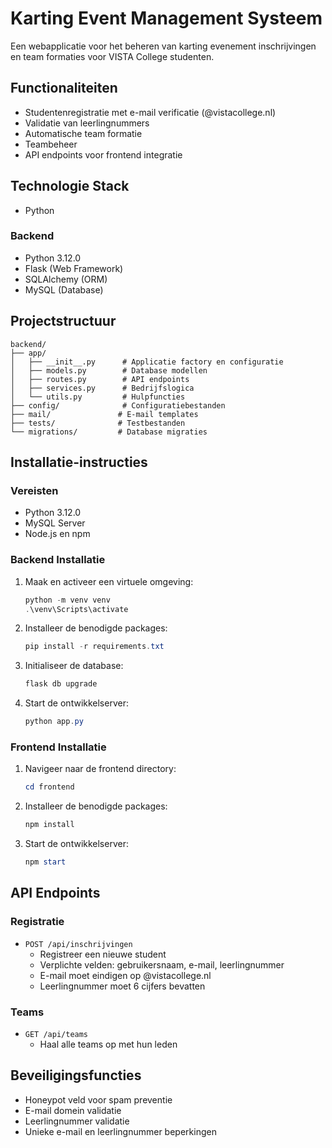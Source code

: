 # Karting Event Management Systeem

Een webapplicatie voor het beheren van karting evenement inschrijvingen en team formaties voor VISTA College studenten.

## Functionaliteiten

- Studentenregistratie met e-mail verificatie (@vistacollege.nl)
- Validatie van leerlingnummers
- Automatische team formatie
- Teambeheer
- API endpoints voor frontend integratie

## Technologie Stack

- Python

### Backend

- Python 3.12.0
- Flask (Web Framework)
- SQLAlchemy (ORM)
- MySQL (Database)

## Projectstructuur

```
backend/
├── app/
│   ├── __init__.py      # Applicatie factory en configuratie
│   ├── models.py        # Database modellen
│   ├── routes.py        # API endpoints
│   ├── services.py      # Bedrijfslogica
│   └── utils.py         # Hulpfuncties
├── config/              # Configuratiebestanden
├── mail/               # E-mail templates
├── tests/              # Testbestanden
└── migrations/         # Database migraties
```

## Installatie-instructies

### Vereisten

- Python 3.12.0
- MySQL Server
- Node.js en npm

### Backend Installatie

1. Maak en activeer een virtuele omgeving:

   ```powershell
   python -m venv venv
   .\venv\Scripts\activate
   ```

2. Installeer de benodigde packages:

   ```powershell
   pip install -r requirements.txt
   ```

3. Initialiseer de database:

   ```powershell
   flask db upgrade
   ```

4. Start de ontwikkelserver:
   ```powershell
   python app.py
   ```

### Frontend Installatie

1. Navigeer naar de frontend directory:

   ```powershell
   cd frontend
   ```

2. Installeer de benodigde packages:

   ```powershell
   npm install
   ```

3. Start de ontwikkelserver:
   ```powershell
   npm start
   ```

## API Endpoints

### Registratie

- `POST /api/inschrijvingen`
  - Registreer een nieuwe student
  - Verplichte velden: gebruikersnaam, e-mail, leerlingnummer
  - E-mail moet eindigen op @vistacollege.nl
  - Leerlingnummer moet 6 cijfers bevatten

### Teams

- `GET /api/teams`
  - Haal alle teams op met hun leden

## Beveiligingsfuncties

- Honeypot veld voor spam preventie
- E-mail domein validatie
- Leerlingnummer validatie
- Unieke e-mail en leerlingnummer beperkingen

